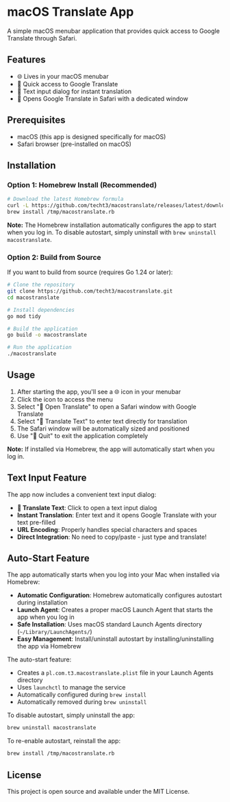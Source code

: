 # macOS Translate App

A simple macOS menubar application that provides quick access to Google Translate through Safari.

## Features

- 🌐 Lives in your macOS menubar
- 🚀 Quick access to Google Translate
- 📝 Text input dialog for instant translation
- 🦊 Opens Google Translate in Safari with a dedicated window


## Prerequisites

- macOS (this app is designed specifically for macOS)
- Safari browser (pre-installed on macOS)

## Installation


### Option 1: Homebrew Install (Recommended)

```bash
# Download the latest Homebrew formula
curl -L https://github.com/techt3/macostranslate/releases/latest/download/macostranslate.rb -o /tmp/macostranslate.rb 
brew install /tmp/macostranslate.rb
```

**Note:** The Homebrew installation automatically configures the app to start when you log in. To disable autostart, simply uninstall with `brew uninstall macostranslate`.

### Option 2: Build from Source

If you want to build from source (requires Go 1.24 or later):

```bash
# Clone the repository
git clone https://github.com/techt3/macostranslate.git
cd macostranslate

# Install dependencies
go mod tidy

# Build the application
go build -o macostranslate

# Run the application
./macostranslate
```

## Usage

1. After starting the app, you'll see a 🌐 icon in your menubar
2. Click the icon to access the menu
3. Select "🚀 Open Translate" to open a Safari window with Google Translate
4. Select "📝 Translate Text" to enter text directly for translation
5. The Safari window will be automatically sized and positioned
6. Use "🛑 Quit" to exit the application completely

**Note:** If installed via Homebrew, the app will automatically start when you log in.

## Text Input Feature

The app now includes a convenient text input dialog:

- **📝 Translate Text**: Click to open a text input dialog
- **Instant Translation**: Enter text and it opens Google Translate with your text pre-filled
- **URL Encoding**: Properly handles special characters and spaces
- **Direct Integration**: No need to copy/paste - just type and translate!

## Auto-Start Feature

The app automatically starts when you log into your Mac when installed via Homebrew:

- **Automatic Configuration**: Homebrew automatically configures autostart during installation
- **Launch Agent**: Creates a proper macOS Launch Agent that starts the app when you log in
- **Safe Installation**: Uses macOS standard Launch Agents directory (`~/Library/LaunchAgents/`)
- **Easy Management**: Install/uninstall autostart by installing/uninstalling the app via Homebrew

The auto-start feature:
- Creates a `pl.com.t3.macostranslate.plist` file in your Launch Agents directory
- Uses `launchctl` to manage the service
- Automatically configured during `brew install`
- Automatically removed during `brew uninstall`

To disable autostart, simply uninstall the app:
```bash
brew uninstall macostranslate
```

To re-enable autostart, reinstall the app:
```bash
brew install /tmp/macostranslate.rb
```



## License

This project is open source and available under the MIT License.
